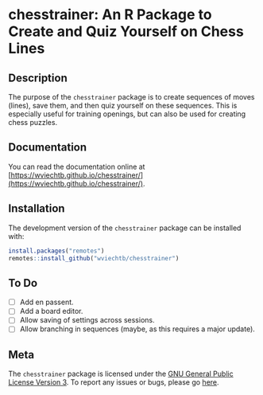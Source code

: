 chesstrainer: An R Package to Create and Quiz Yourself on Chess Lines
=====================================================================

## Description

The purpose of the `chesstrainer` package is to create sequences of moves (lines), save them, and then quiz yourself on these sequences. This is especially useful for training openings, but can also be used for creating chess puzzles.

## Documentation

You can read the documentation online at [https://wviechtb.github.io/chesstrainer/](https://wviechtb.github.io/chesstrainer/).

## Installation

The development version of the `chesstrainer` package can be installed with:
```r
install.packages("remotes")
remotes::install_github("wviechtb/chesstrainer")
```

## To Do

- [ ] Add en passent.
- [ ] Add a board editor.
- [ ] Allow saving of settings across sessions.
- [ ] Allow branching in sequences (maybe, as this requires a major update).

## Meta

The `chesstrainer` package is licensed under the [GNU General Public License Version 3](https://www.gnu.org/licenses/lgpl-3.0.txt). To report any issues or bugs, please go [here](https://github.com/wviechtb/chesstrainer/issues).
